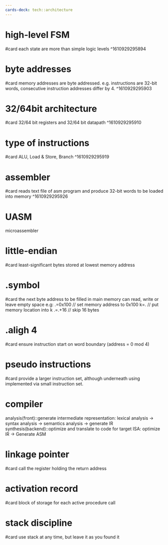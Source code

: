 ```yaml
---
cards-deck: tech::architecture
---
```


# high-level FSM
#card
each state are more than simple logic levels
^1610929295894

# byte addresses
#card
memory addresses are byte addressed.
e.g. instructions are 32-bit words, consecutive instruction addresses differ by 4.
^1610929295903

# 32/64bit architecture
#card
32/64 bit registers and 32/64 bit datapath
^1610929295910

# type of instructions
#card
ALU, Load & Store, Branch
^1610929295919


# assembler
#card
reads text file of asm program and produce 32-bit words to be loaded into memory
^1610929295926

# UASM
microassembler

# little-endian
#card
least-significant bytes stored at lowest memory address

# .symbol
#card
the next byte address to be filled in main memory
can read, write or leave empty space
e.g:
.=0x100 // set memory address to 0x100
k=. // put memory location into k
.=.+16 // skip 16 bytes

# .aligh 4
#card
ensure instruction start on word boundary (address = 0 mod 4)

# pseudo instructions
#card
provide a larger instruction set, although underneath using implemented via small instruction set.

# compiler
analysis(front)::generate intermediate representation: lexical analysis -> syntax analysis -> semantics analysis -> generate IR
synthesis(backend)::optimize and translate to code for target ISA: optimize IR -> Generate ASM

# linkage pointer
#card
call the register holding the return address

# activation record
#card
block of storage for each active procedure call


# stack discipline
#card
use stack at any time, but leave it as you found it
